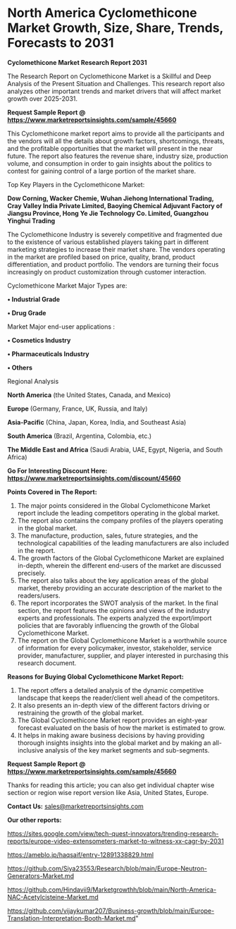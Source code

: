 # North America Cyclomethicone Market Growth, Size, Share, Trends, Forecasts to 2031

<strong>Cyclomethicone Market Research Report 2031</strong>

The Research Report on Cyclomethicone Market is a Skillful and Deep Analysis of the Present Situation and Challenges. This research report also analyzes other important trends and market drivers that will affect market growth over 2025-2031.

<strong>Request Sample Report @ <a href=https://www.marketreportsinsights.com/sample/45660>https://www.marketreportsinsights.com/sample/45660</a></strong>

This Cyclomethicone market report aims to provide all the participants and the vendors will all the details about growth factors, shortcomings, threats, and the profitable opportunities that the market will present in the near future. The report also features the revenue share, industry size, production volume, and consumption in order to gain insights about the politics to contest for gaining control of a large portion of the market share.

Top Key Players in the Cyclomethicone Market:

<strong>Dow Corning, Wacker Chemie, Wuhan Jiehong International Trading, Cray Valley India Private Limited, Baoying Chemical Adjuvant Factory of Jiangsu Province, Hong Ye Jie Technology Co. Limited, Guangzhou Yinghui Trading</strong>

The Cyclomethicone Industry is severely competitive and fragmented due to the existence of various established players taking part in different marketing strategies to increase their market share. The vendors operating in the market are profiled based on price, quality, brand, product differentiation, and product portfolio. The vendors are turning their focus increasingly on product customization through customer interaction.

Cyclomethicone Market Major Types are:

<strong>•  Industrial Grade

•  Drug Grade</strong>

Market Major end-user applications :

<strong>•  Cosmetics Industry

•  Pharmaceuticals Industry

•  Others</strong>

Regional Analysis

</u><strong><b>North America</b></strong> (the United States, Canada, and Mexico)

<strong><b>Europe </b></strong>(Germany, France, UK, Russia, and Italy)

<strong><b>Asia-Pacific</b></strong> (China, Japan, Korea, India, and Southeast Asia)

<strong><b>South America</b></strong> (Brazil, Argentina, Colombia, etc.)

<strong><b>The Middle East and Africa</b></strong> (Saudi Arabia, UAE, Egypt, Nigeria, and South Africa)

<strong>Go For Interesting Discount Here: <a href=https://www.marketreportsinsights.com/discount/45660>https://www.marketreportsinsights.com/discount/45660</a></strong>

<strong>Points Covered in The Report:</strong>
<ol>
  <li>The major points considered in the Global Cyclomethicone Market report include the leading competitors operating in the global market.</li>
  <li>The report also contains the company profiles of the players operating in the global market.</li>
  <li>The manufacture, production, sales, future strategies, and the technological capabilities of the leading manufacturers are also included in the report.</li>
  <li>The growth factors of the Global Cyclomethicone Market are explained in-depth, wherein the different end-users of the market are discussed precisely.</li>
  <li>The report also talks about the key application areas of the global market, thereby providing an accurate description of the market to the readers/users.</li>
  <li>The report incorporates the SWOT analysis of the market. In the final section, the report features the opinions and views of the industry experts and professionals. The experts analyzed the export/import policies that are favorably influencing the growth of the Global Cyclomethicone Market.</li>
  <li>The report on the Global Cyclomethicone Market is a worthwhile source of information for every policymaker, investor, stakeholder, service provider, manufacturer, supplier, and player interested in purchasing this research document.</li>
</ol>
<strong>Reasons for Buying Global Cyclomethicone Market Report:</strong>

<ol>
  <li>The report offers a detailed analysis of the dynamic competitive landscape that keeps the reader/client well ahead of the competitors.</li>
  <li>It also presents an in-depth view of the different factors driving or restraining the growth of the global market.</li>
  <li>The Global Cyclomethicone Market report provides an eight-year forecast evaluated on the basis of how the market is estimated to grow.</li>
  <li>It helps in making aware business decisions by having providing thorough insights insights into the global market and by making an all-inclusive analysis of the key market segments and sub-segments.</li>
</ol>
<strong>Request Sample Report @ <a href=https://www.marketreportsinsights.com/sample/45660>https://www.marketreportsinsights.com/sample/45660</a></strong>


Thanks for reading this article; you can also get individual chapter wise section or region wise report version like Asia, United States, Europe.

<strong>Contact Us:</strong>
sales@marketreportsinsights.com

<strong>Our other reports:</strong>

<a href=https://sites.google.com/view/tech-quest-innovators/trending-research-reports/europe-video-extensometers-market-to-witness-xx-cagr-by-2031>https://sites.google.com/view/tech-quest-innovators/trending-research-reports/europe-video-extensometers-market-to-witness-xx-cagr-by-2031</a>

<a href=https://ameblo.jp/haqsaif/entry-12891338829.html>https://ameblo.jp/haqsaif/entry-12891338829.html</a>

<a href=https://github.com/Siya23553/Research/blob/main/Europe-Neutron-Generators-Market.md>https://github.com/Siya23553/Research/blob/main/Europe-Neutron-Generators-Market.md</a>

<a href=https://github.com/Hindavii9/Marketgrowthh/blob/main/North-America-NAC-Acetylcisteine-Market.md>https://github.com/Hindavii9/Marketgrowthh/blob/main/North-America-NAC-Acetylcisteine-Market.md</a>

<a href=https://github.com/vijaykumar207/Business-growth/blob/main/Europe-Translation-Interpretation-Booth-Market.md>https://github.com/vijaykumar207/Business-growth/blob/main/Europe-Translation-Interpretation-Booth-Market.md</a>"
